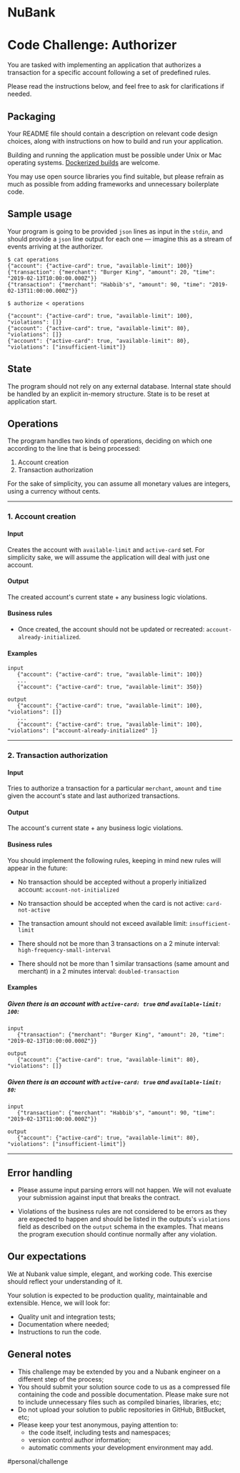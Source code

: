 # NuBank
# Code Challenge: Authorizer

You are tasked with implementing an application that authorizes a transaction for a specific account following a set of predefined rules.

Please read the instructions below, and feel free to ask for clarifications if needed.

## Packaging

Your README file should contain a description on relevant code design choices, along with instructions on how to build
and run your application.

Building and running the application must be possible under Unix or Mac operating systems. [Dockerized
builds](https://docs.docker.com/engine/reference/commandline/build/) are welcome.

You may use open source libraries you find suitable, but please refrain as much as possible from
adding frameworks and unnecessary boilerplate code.

## Sample usage

Your program is going to be provided `json` lines as input in the `stdin`, and should provide
a `json` line output for each one — imagine this as a stream of events arriving at the authorizer.

```
$ cat operations
{"account": {"active-card": true, "available-limit": 100}}
{"transaction": {"merchant": "Burger King", "amount": 20, "time": "2019-02-13T10:00:00.000Z"}}
{"transaction": {"merchant": "Habbib's", "amount": 90, "time": "2019-02-13T11:00:00.000Z"}}

$ authorize < operations

{"account": {"active-card": true, "available-limit": 100}, "violations": []}
{"account": {"active-card": true, "available-limit": 80}, "violations": []}
{"account": {"active-card": true, "available-limit": 80}, "violations": ["insufficient-limit"]}
```

## State

The program should not rely on any external database. Internal state should be handled by an explicit in-memory
structure. State is to be reset at application start.

## Operations

The program handles two kinds of operations, deciding on which one according to the line that is
being processed:

1. Account creation
1. Transaction authorization

For the sake of simplicity, you can assume all monetary values are integers, using a currency without cents.

- - - -

### 1. Account creation

#### Input

Creates the account with `available-limit` and `active-card` set. For simplicity sake, we will assume
the application will deal with just one account.

#### Output

The created account's current state + any business logic violations.

#### Business rules

* Once created, the account should not be updated or recreated: `account-already-initialized`.

#### Examples

```
input
   {"account": {"active-card": true, "available-limit": 100}}
   ...
   {"account": {"active-card": true, "available-limit": 350}}

output
   {"account": {"active-card": true, "available-limit": 100}, "violations": []}
   ...
   {"account": {"active-card": true, "available-limit": 100}, "violations": ["account-already-initialized" ]}

```

- - - -

### 2. Transaction authorization

#### Input

Tries to authorize a transaction for a particular `merchant`, `amount` and `time` given the account's state and last authorized transactions.

#### Output

The account's current state + any business logic violations.

#### Business rules

You should implement the following rules, keeping in mind new rules will appear in the future:

* No transaction should be accepted without a properly initialized account: `account-not-initialized`

* No transaction should be accepted when the card is not active: `card-not-active`

* The transaction amount should not exceed available limit: `insufficient-limit`

* There should not be more than 3 transactions on a 2 minute interval: `high-frequency-small-interval`

* There should not be more than 1 similar transactions (same amount and merchant) in a 2 minutes interval:
 `doubled-transaction`

#### Examples
##### Given there is an account with `active-card: true` and `available-limit: 100`:

```
input
   {"transaction": {"merchant": "Burger King", "amount": 20, "time": "2019-02-13T10:00:00.000Z"}}

output
   {"account": {"active-card": true, "available-limit": 80}, "violations": []}
```

##### Given there is an account with `active-card: true` and `available-limit: 80`:

```
input
   {"transaction": {"merchant": "Habbib's", "amount": 90, "time": "2019-02-13T11:00:00.000Z"}}

output
   {"account": {"active-card": true, "available-limit": 80}, "violations": ["insufficient-limit"]}
```

- - - -

## Error handling

* Please assume input parsing errors will not happen. We will not evaluate your submission against input that breaks the contract.

* Violations of the business rules are not considered to be errors as they are expected to happen and should be listed in the outputs's `violations` field as described on the `output` schema in the examples. That means the program execution should continue normally after any violation.

## Our expectations

We at Nubank value simple, elegant, and working code. This exercise should reflect your understanding of it.

Your solution is expected to be production quality, maintainable and extensible. Hence, we will look for:

* Quality unit and integration tests;
* Documentation where needed;
* Instructions to run the code.

## General notes

* This challenge may be extended by you and a Nubank engineer on a different step of the process;
* You should submit your solution source code to us as a compressed file containing the code and possible documentation.
 Please make sure not to include unnecessary files such as compiled binaries, libraries, etc;
* Do not upload your solution to public repositories in GitHub, BitBucket, etc;
* Please keep your test anonymous, paying attention to:
	* the code itself, including tests and namespaces;
	* version control author information;
	* automatic comments your development environment may add.


#personal/challenge